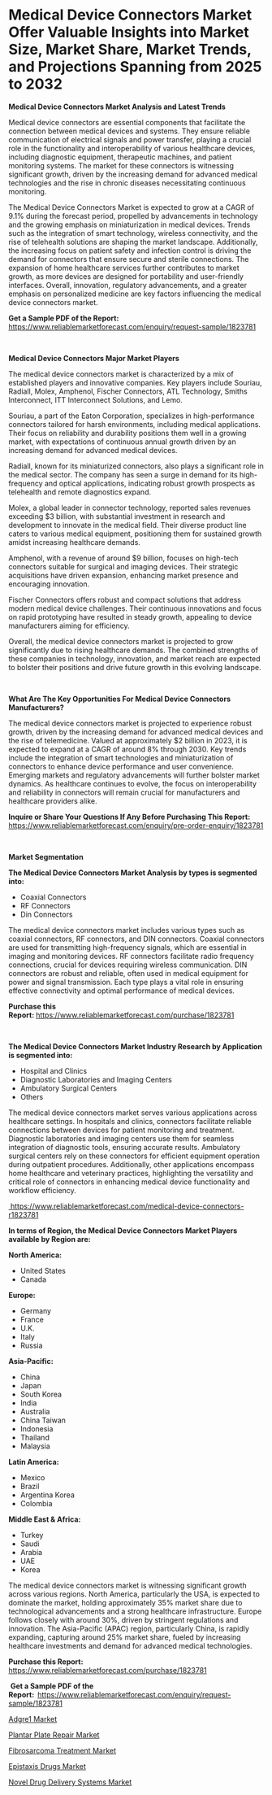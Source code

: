 <p><h1>Medical Device Connectors Market Offer Valuable Insights into Market Size, Market Share, Market Trends, and Projections Spanning from 2025 to 2032</h1></p><p><strong>Medical Device Connectors Market Analysis and Latest Trends</strong></p>
<p><p>Medical device connectors are essential components that facilitate the connection between medical devices and systems. They ensure reliable communication of electrical signals and power transfer, playing a crucial role in the functionality and interoperability of various healthcare devices, including diagnostic equipment, therapeutic machines, and patient monitoring systems. The market for these connectors is witnessing significant growth, driven by the increasing demand for advanced medical technologies and the rise in chronic diseases necessitating continuous monitoring.</p><p>The Medical Device Connectors Market is expected to grow at a CAGR of 9.1% during the forecast period, propelled by advancements in technology and the growing emphasis on miniaturization in medical devices. Trends such as the integration of smart technology, wireless connectivity, and the rise of telehealth solutions are shaping the market landscape. Additionally, the increasing focus on patient safety and infection control is driving the demand for connectors that ensure secure and sterile connections. The expansion of home healthcare services further contributes to market growth, as more devices are designed for portability and user-friendly interfaces. Overall, innovation, regulatory advancements, and a greater emphasis on personalized medicine are key factors influencing the medical device connectors market.</p></p>
<p><strong>Get a Sample PDF of the Report:&nbsp;</strong> <a href="https://www.reliablemarketforecast.com/enquiry/request-sample/1823781?utm_campaign=1897&utm_medium=2&utm_source=Github&utm_content=ia&utm_term=03032025&utm_id=medical-device-connectors">https://www.reliablemarketforecast.com/enquiry/request-sample/1823781</a></p>
<p>&nbsp;</p>
<p><strong>Medical Device Connectors Major Market Players</strong></p>
<p><p>The medical device connectors market is characterized by a mix of established players and innovative companies. Key players include Souriau, Radiall, Molex, Amphenol, Fischer Connectors, ATL Technology, Smiths Interconnect, ITT Interconnect Solutions, and Lemo. </p><p>Souriau, a part of the Eaton Corporation, specializes in high-performance connectors tailored for harsh environments, including medical applications. Their focus on reliability and durability positions them well in a growing market, with expectations of continuous annual growth driven by an increasing demand for advanced medical devices.</p><p>Radiall, known for its miniaturized connectors, also plays a significant role in the medical sector. The company has seen a surge in demand for its high-frequency and optical applications, indicating robust growth prospects as telehealth and remote diagnostics expand.</p><p>Molex, a global leader in connector technology, reported sales revenues exceeding $3 billion, with substantial investment in research and development to innovate in the medical field. Their diverse product line caters to various medical equipment, positioning them for sustained growth amidst increasing healthcare demands.</p><p>Amphenol, with a revenue of around $9 billion, focuses on high-tech connectors suitable for surgical and imaging devices. Their strategic acquisitions have driven expansion, enhancing market presence and encouraging innovation.</p><p>Fischer Connectors offers robust and compact solutions that address modern medical device challenges. Their continuous innovations and focus on rapid prototyping have resulted in steady growth, appealing to device manufacturers aiming for efficiency.</p><p>Overall, the medical device connectors market is projected to grow significantly due to rising healthcare demands. The combined strengths of these companies in technology, innovation, and market reach are expected to bolster their positions and drive future growth in this evolving landscape.</p></p>
<p>&nbsp;</p>
<p><strong>What Are The Key Opportunities For Medical Device Connectors Manufacturers?</strong></p>
<p><p>The medical device connectors market is projected to experience robust growth, driven by the increasing demand for advanced medical devices and the rise of telemedicine. Valued at approximately $2 billion in 2023, it is expected to expand at a CAGR of around 8% through 2030. Key trends include the integration of smart technologies and miniaturization of connectors to enhance device performance and user convenience. Emerging markets and regulatory advancements will further bolster market dynamics. As healthcare continues to evolve, the focus on interoperability and reliability in connectors will remain crucial for manufacturers and healthcare providers alike.</p></p>
<p><strong>Inquire or Share Your Questions If Any Before Purchasing This Report:</strong> <a href="https://www.reliablemarketforecast.com/enquiry/pre-order-enquiry/1823781?utm_campaign=1897&utm_medium=2&utm_source=Github&utm_content=ia&utm_term=03032025&utm_id=medical-device-connectors">https://www.reliablemarketforecast.com/enquiry/pre-order-enquiry/1823781</a></p>
<p>&nbsp;</p>
<p><strong>Market Segmentation</strong></p>
<p><strong>The Medical Device Connectors Market Analysis by types is segmented into:</strong></p>
<p><ul><li>Coaxial Connectors</li><li>RF Connectors</li><li>Din Connectors</li></ul></p>
<p><p>The medical device connectors market includes various types such as coaxial connectors, RF connectors, and DIN connectors. Coaxial connectors are used for transmitting high-frequency signals, which are essential in imaging and monitoring devices. RF connectors facilitate radio frequency connections, crucial for devices requiring wireless communication. DIN connectors are robust and reliable, often used in medical equipment for power and signal transmission. Each type plays a vital role in ensuring effective connectivity and optimal performance of medical devices.</p></p>
<p><strong>Purchase this Report:&nbsp;</strong><a href="https://www.reliablemarketforecast.com/purchase/1823781?utm_campaign=1897&utm_medium=2&utm_source=Github&utm_content=ia&utm_term=03032025&utm_id=medical-device-connectors">https://www.reliablemarketforecast.com/purchase/1823781</a></p>
<p>&nbsp;</p>
<p><strong>The Medical Device Connectors Market Industry Research by Application is segmented into:</strong></p>
<p><ul><li>Hospital and Clinics</li><li>Diagnostic Laboratories and Imaging Centers</li><li>Ambulatory Surgical Centers</li><li>Others</li></ul></p>
<p><p>The medical device connectors market serves various applications across healthcare settings. In hospitals and clinics, connectors facilitate reliable connections between devices for patient monitoring and treatment. Diagnostic laboratories and imaging centers use them for seamless integration of diagnostic tools, ensuring accurate results. Ambulatory surgical centers rely on these connectors for efficient equipment operation during outpatient procedures. Additionally, other applications encompass home healthcare and veterinary practices, highlighting the versatility and critical role of connectors in enhancing medical device functionality and workflow efficiency.</p></p>
<p><a href="https://www.reliablemarketforecast.com/medical-device-connectors-r1823781?utm_campaign=1897&utm_medium=2&utm_source=Github&utm_content=ia&utm_term=03032025&utm_id=medical-device-connectors">&nbsp;https://www.reliablemarketforecast.com/medical-device-connectors-r1823781</a></p>
<p><strong>In terms of Region, the Medical Device Connectors Market Players available by Region are:</strong></p>
<p>
    <p> <strong> North America: </strong>
        <ul>
            <li>United States</li>
            <li>Canada</li>
        </ul>
        </p> 
    <p> <strong> Europe: </strong>
        <ul>
            <li>Germany</li>
            <li>France</li>
            <li>U.K.</li>
            <li>Italy</li>
            <li>Russia</li>
        </ul>
        </p> 
    <p> <strong> Asia-Pacific: </strong>
        <ul>
            <li>China</li>
            <li>Japan</li>
            <li>South Korea</li>
            <li>India</li>
            <li>Australia</li>
            <li>China Taiwan</li>
            <li>Indonesia</li>
            <li>Thailand</li>
            <li>Malaysia</li>
        </ul>
        </p> 
    <p> <strong> Latin America: </strong>
        <ul>
            <li>Mexico</li>
            <li>Brazil</li>
            <li>Argentina Korea</li>
            <li>Colombia</li>
        </ul>
        </p> 
    <p> <strong> Middle East & Africa: </strong>
        <ul>
            <li>Turkey</li>
            <li>Saudi</li>
            <li>Arabia</li>
            <li>UAE</li>
            <li>Korea</li>
        </ul>
    </p>
    </p>
<p><p>The medical device connectors market is witnessing significant growth across various regions. North America, particularly the USA, is expected to dominate the market, holding approximately 35% market share due to technological advancements and a strong healthcare infrastructure. Europe follows closely with around 30%, driven by stringent regulations and innovation. The Asia-Pacific (APAC) region, particularly China, is rapidly expanding, capturing around 25% market share, fueled by increasing healthcare investments and demand for advanced medical technologies.</p></p>
<p><strong>Purchase this Report: </strong><a href="https://www.reliablemarketforecast.com/purchase/1823781?utm_campaign=1897&utm_medium=2&utm_source=Github&utm_content=ia&utm_term=03032025&utm_id=medical-device-connectors">https://www.reliablemarketforecast.com/purchase/1823781</a></p>
<p>&nbsp;<strong>Get a Sample PDF of the Report:&nbsp;&nbsp;</strong><a href="https://www.reliablemarketforecast.com/enquiry/request-sample/1823781?utm_campaign=1897&utm_medium=2&utm_source=Github&utm_content=ia&utm_term=03032025&utm_id=medical-device-connectors">https://www.reliablemarketforecast.com/enquiry/request-sample/1823781</a></p>
<p><strong></strong></p>
<p><p><a href="https://github.com/yepezkommakp/Market-Research-Report-List-1/blob/main/adgre1-market.md?utm_campaign=1897&utm_medium=2&utm_source=Github&utm_content=ia&utm_term=03032025&utm_id=medical-device-connectors">Adgre1 Market</a></p><p><a href="https://github.com/kolffmaris58/Market-Research-Report-List-1/blob/main/plantar-plate-repair-market.md?utm_campaign=1897&utm_medium=2&utm_source=Github&utm_content=ia&utm_term=03032025&utm_id=medical-device-connectors">Plantar Plate Repair Market</a></p><p><a href="https://github.com/ijffseandy/Market-Research-Report-List-1/blob/main/fibrosarcoma-treatment-market.md?utm_campaign=1897&utm_medium=2&utm_source=Github&utm_content=ia&utm_term=03032025&utm_id=medical-device-connectors">Fibrosarcoma Treatment Market</a></p><p><a href="https://github.com/sderolza/Market-Research-Report-List-1/blob/main/epistaxis-drugs-market.md?utm_campaign=1897&utm_medium=2&utm_source=Github&utm_content=ia&utm_term=03032025&utm_id=medical-device-connectors">Epistaxis Drugs Market</a></p><p><a href="https://github.com/kryshaprilbb/Market-Research-Report-List-1/blob/main/novel-drug-delivery-systems-market.md?utm_campaign=1897&utm_medium=2&utm_source=Github&utm_content=ia&utm_term=03032025&utm_id=medical-device-connectors">Novel Drug Delivery Systems Market</a></p></p>